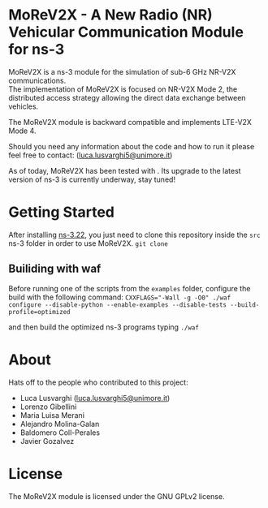 # MoReV2X - A New Radio (NR) Vehicular Communication Module for ns-3
MoReV2X is a ns-3 module for the simulation of sub-6 GHz NR-V2X communications.  
The implementation of MoReV2X is focused on NR-V2X Mode 2, the distributed access strategy allowing the direct data exchange between vehicles.  

The MoReV2X module is backward compatible and implements LTE-V2X Mode 4.

Should you need any information about the code and how to run it please feel free to contact: (luca.lusvarghi5@unimore.it)

As of today, MoReV2X has been tested with . Its upgrade to the latest version of ns-3 is currently underway, stay tuned!

# Getting Started
After installing [ns-3.22](https://www.nsnam.org/releases/ns-3-22/), you just need to clone this repository inside the `src` ns-3 folder in order to use MoReV2X.
`git clone `

## Builiding with waf
Before running one of the scripts from the `examples` folder, configure the build with the following command:
`CXXFLAGS="-Wall -g -O0" ./waf configure --disable-python --enable-examples --disable-tests --build-profile=optimized`

and then build the optimized ns-3 programs typing
`./waf`

# About
Hats off to the people who contributed to this project: 
* Luca Lusvarghi (luca.lusvarghi5@unimore.it)  
* Lorenzo Gibellini 
* Maria Luisa Merani
* Alejandro Molina-Galan
* Baldomero Coll-Perales
* Javier Gozalvez

# License
The MoReV2X module is licensed under the GNU GPLv2 license.
